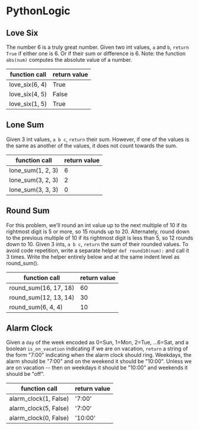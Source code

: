 # PythonLogic

## Love Six

The number 6 is a truly great number. Given two int values, `a` and `b`, `return True` if either one is 6. Or if their sum or difference is 6. Note: the function `abs(num)` computes the absolute value of a number.

|function call|return value|
|-----|-----|
|love_six(6, 4)|True|
|love_six(4, 5)|False|
|love_six(1, 5)|True|

## Lone Sum

Given 3 int values, `a b c`, `return` their sum. However, if one of the values is the same as another of the values, it does not count towards the sum.

|function call|return value|
|-----|-----|
|lone_sum(1, 2, 3)|6|
|lone_sum(3, 2, 3)|2|
|lone_sum(3, 3, 3)|0|

## Round Sum

For this problem, we'll round an int value up to the next multiple of 10 if its rightmost digit is 5 or more, so 15 rounds up to 20. Alternately, round down to the previous multiple of 10 if its rightmost digit is less than 5, so 12 rounds down to 10. Given 3 ints, `a b c`, `return` the sum of their rounded values. To avoid code repetition, write a separate helper `def round10(num):` and call it 3 times. Write the helper entirely below and at the same indent level as round_sum().

|function call|return value|
|-----|-----|
|round_sum(16, 17, 18)|60|
|round_sum(12, 13, 14)|30|
|round_sum(6, 4, 4)|10|

## Alarm Clock

Given a `day` of the week encoded as 0=Sun, 1=Mon, 2=Tue, ...6=Sat, and a boolean `is_on_vacation` indicating if we are on vacation, `return` a string of the form "7:00" indicating when the alarm clock should ring. Weekdays, the alarm should be "7:00" and on the weekend it should be "10:00". Unless we are on vacation -- then on weekdays it should be "10:00" and weekends it should be "off".

|function call|return value|
|-----|-----|
|alarm_clock(1, False)|'7:00'|
|alarm_clock(5, False)|'7:00'|
|alarm_clock(0, False)|'10:00'|

